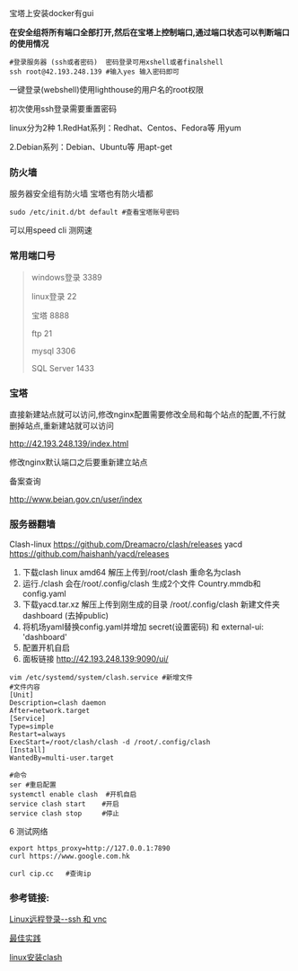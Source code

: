 

宝塔上安装docker有gui

**在安全组将所有端口全部打开,然后在宝塔上控制端口,通过端口状态可以判断端口的使用情况**

```shell
#登录服务器 (ssh或者密码)  密码登录可用xshell或者finalshell
ssh root@42.193.248.139 #输入yes 输入密码即可 
```



一键登录(webshell)使用lighthouse的用户名的root权限

初次使用ssh登录需要重置密码



linux分为2种
1.RedHat系列：Redhat、Centos、Fedora等  用yum

2.Debian系列：Debian、Ubuntu等 用apt-get





### 防火墙

服务器安全组有防火墙 宝塔也有防火墙都



```shell
sudo /etc/init.d/bt default #查看宝塔账号密码
```

可以用speed cli 测网速



### 常用端口号

> windows登录 3389
>
> linux登录 22
>
> 宝塔 8888
>
> ftp 21
>
> mysql 3306
>
> SQL Server 1433

### 宝塔

直接新建站点就可以访问,修改nginx配置需要修改全局和每个站点的配置,不行就删掉站点,重新建站就可以访问

http://42.193.248.139/index.html

修改nginx默认端口之后要重新建立站点



备案查询

http://www.beian.gov.cn/user/index



### 服务器翻墙

Clash-linux  https://github.com/Dreamacro/clash/releases
yacd   https://github.com/haishanh/yacd/releases



1. 下载clash linux amd64  解压上传到/root/clash    重命名为clash
2. 运行./clash  会在/root/.config/clash 生成2个文件  Country.mmdb和config.yaml
3. 下载yacd.tar.xz  解压上传到刚生成的目录 /root/.config/clash   新建文件夹 dashboard  (去掉public)
4. 将机场yaml替换config.yaml并增加 secret(设置密码)  和  external-ui: 'dashboard' 
5. 配置开机自启
5. 面板链接  http://42.193.248.139:9090/ui/

```shell
vim /etc/systemd/system/clash.service #新增文件
#文件内容
[Unit]
Description=clash daemon
After=network.target
[Service]
Type=simple
Restart=always
ExecStart=/root/clash/clash -d /root/.config/clash
[Install]
WantedBy=multi-user.target

#命令
ser #重启配置
systemctl enable clash  #开机自启
service clash start    #开启
service clash stop     #停止
```

6 测试网络 

```shell
export https_proxy=http://127.0.0.1:7890
curl https://www.google.com.hk

curl cip.cc   #查询ip
```





### 参考链接:

[Linux远程登录--ssh 和 vnc](https://blog.csdn.net/Com_ma/article/details/77747546)

[最佳实践](https://cloud.tencent.com/document/product/1207/45116)

[linux安装clash](https://www.kejiwanjia.com/jiaocheng/7051.html/comment-page-5)





